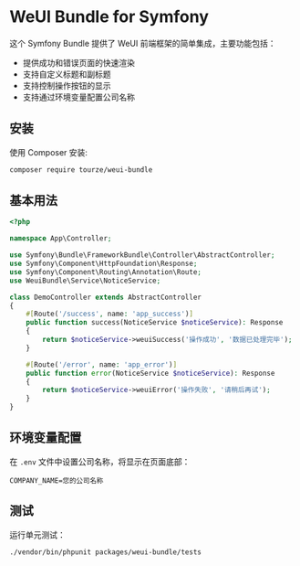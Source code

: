 # WeUI Bundle for Symfony

这个 Symfony Bundle 提供了 WeUI 前端框架的简单集成，主要功能包括：

- 提供成功和错误页面的快速渲染
- 支持自定义标题和副标题
- 支持控制操作按钮的显示
- 支持通过环境变量配置公司名称

## 安装

使用 Composer 安装:

```bash
composer require tourze/weui-bundle
```

## 基本用法

```php
<?php

namespace App\Controller;

use Symfony\Bundle\FrameworkBundle\Controller\AbstractController;
use Symfony\Component\HttpFoundation\Response;
use Symfony\Component\Routing\Annotation\Route;
use WeuiBundle\Service\NoticeService;

class DemoController extends AbstractController
{
    #[Route('/success', name: 'app_success')]
    public function success(NoticeService $noticeService): Response
    {
        return $noticeService->weuiSuccess('操作成功', '数据已处理完毕');
    }

    #[Route('/error', name: 'app_error')]
    public function error(NoticeService $noticeService): Response
    {
        return $noticeService->weuiError('操作失败', '请稍后再试');
    }
}
```

## 环境变量配置

在 `.env` 文件中设置公司名称，将显示在页面底部：

```
COMPANY_NAME=您的公司名称
```

## 测试

运行单元测试：

```bash
./vendor/bin/phpunit packages/weui-bundle/tests
```
